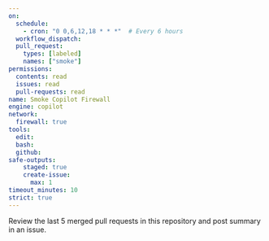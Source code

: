 ```yaml
---
on: 
  schedule:
    - cron: "0 0,6,12,18 * * *"  # Every 6 hours
  workflow_dispatch:
  pull_request:
    types: [labeled]
    names: ["smoke"]
permissions:
  contents: read
  issues: read
  pull-requests: read
name: Smoke Copilot Firewall
engine: copilot
network:
  firewall: true
tools:
  edit:
  bash:
  github:
safe-outputs:
    staged: true
    create-issue:
      max: 1
timeout_minutes: 10
strict: true
---
```


Review the last 5 merged pull requests in this repository and post summary in an issue.
